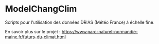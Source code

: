# ModelChangClim
Scripts pour l'utilisation des données DRIAS (Météo France) à échelle fine.

En savoir plus sur le projet : https://www.parc-naturel-normandie-maine.fr/futurs-du-climat.html
